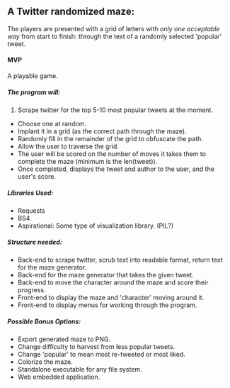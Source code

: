 ## A Twitter randomized maze:

The players are presented with a grid of letters with _only one acceptable way_ from start to finish: through the text of a randomly selected 'popular' tweet.

#### MVP
A playable game.

##### The program will:
1. Scrape twitter for the top 5-10 most popular tweets at the moment.
* Choose one at random.
* Implant it in a grid (as the correct path through the maze).
* Randomly fill in the remainder of the grid to obfuscate the path.
* Allow the user to traverse the grid.
* The user will be scored on the number of moves it takes them to complete the maze (minimum is the len(tweet)).
* Once completed, displays the tweet and author to the user, and the user's score.

##### Libraries Used:
* Requests
* BS4
* Aspirational: Some type of visualization library. (PIL?)

##### Structure needed:
* Back-end to scrape twitter, scrub text into readable format, return text for the maze generator.
* Back-end for the maze generator that takes the given tweet.
* Back-end to move the character around the maze and score their progress.
* Front-end to display the maze and 'character' moving around it.
* Front-end to display menus for working through the program.

##### Possible Bonus Options:
* Export generated maze to PNG.
* Change difficulty to harvest from less popular tweets.
* Change 'popular' to mean most re-tweeted or most liked.
* Colorize the maze.
* Standalone executable for any file system.
* Web embedded application.
